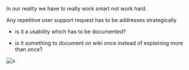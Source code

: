 In our reality we have to really work smart not work hard.

Any repetitive user support request has to be addresses strategically

* is it a usability which has to be documented?

* is it something to document on wiki once instead of explaining more than once?

![x](Images/cavemen-wheel-cartoon.png)
